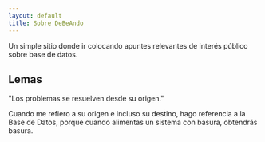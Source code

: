 ```yaml
---
layout: default
title: Sobre DeBeAndo
---
```


Un simple sitio donde ir colocando apuntes relevantes de interés público sobre base de datos.

## Lemas

"Los problemas se resuelven desde su origen."

Cuando me refiero a su origen e incluso su destino, hago referencia a la Base de Datos, porque cuando alimentas un sistema
con basura, obtendrás basura.
